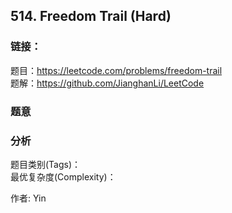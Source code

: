 ## 514. Freedom Trail (Hard)

### **链接**：
题目：https://leetcode.com/problems/freedom-trail  
题解：https://github.com/JianghanLi/LeetCode

### **题意**



### **分析**  
题目类别(Tags)：  
最优复杂度(Complexity)：  



作者: Yin
